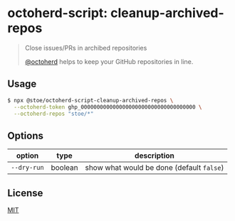 # octoherd-script: cleanup-archived-repos

> Close issues/PRs in archibed repositories
>
> [@octoherd](https://github.com/octoherd/) helps to keep your GitHub repositories in line.

## Usage

```sh
$ npx @stoe/octoherd-script-cleanup-archived-repos \
  --octoherd-token ghp_000000000000000000000000000000000000 \
  --octoherd-repos "stoe/*"
```

## Options

| option      | type    | description                               |
| ----------- | ------- | ----------------------------------------- |
| `--dry-run` | boolean | show what would be done (default `false`) |

## License

[MIT](license)
